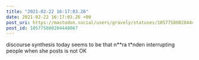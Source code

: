 ```yaml
---
title: "2021-02-22 16:17:03.26"
date: 2021-02-22 16:17:03.26 +00
post_uri: https://mastodon.social/users/gravely/statuses/105775800204448067
post_id: 105775800204448067
---
```

discourse synthesis today seems to be that n**ra t*nden interrupting people when she posts is not OK


